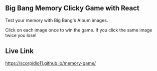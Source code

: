 
## Big Bang Memory Clicky Game with React



Test your memory with Big Bang's Album images.

Click on each image once to win the game. If you click the same image twice you lose!


## Live Link

https://scorpidio11.github.io/memory-game/
